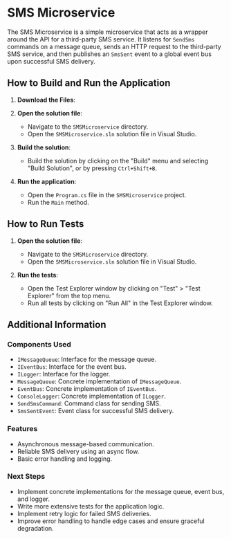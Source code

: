 # SMS Microservice

The SMS Microservice is a simple microservice that acts as a wrapper around the API for a third-party SMS service. It listens for `SendSms` commands on a message queue, sends an HTTP request to the third-party SMS service, and then publishes an `SmsSent` event to a global event bus upon successful SMS delivery.

## How to Build and Run the Application

1. **Download the Files**:

2. **Open the solution file**:

    - Navigate to the `SMSMicroservice` directory.
    - Open the `SMSMicroservice.sln` solution file in Visual Studio.

3. **Build the solution**:

    - Build the solution by clicking on the "Build" menu and selecting "Build Solution", or by pressing `Ctrl+Shift+B`.

4. **Run the application**:

    - Open the `Program.cs` file in the `SMSMicroservice` project.
    - Run the `Main` method.

## How to Run Tests

1. **Open the solution file**:

    - Navigate to the `SMSMicroservice` directory.
    - Open the `SMSMicroservice.sln` solution file in Visual Studio.

2. **Run the tests**:

    - Open the Test Explorer window by clicking on "Test" > "Test Explorer" from the top menu.
    - Run all tests by clicking on "Run All" in the Test Explorer window.

## Additional Information

### Components Used

- `IMessageQueue`: Interface for the message queue.
- `IEventBus`: Interface for the event bus.
- `ILogger`: Interface for the logger.
- `MessageQueue`: Concrete implementation of `IMessageQueue`.
- `EventBus`: Concrete implementation of `IEventBus`.
- `ConsoleLogger`: Concrete implementation of `ILogger`.
- `SendSmsCommand`: Command class for sending SMS.
- `SmsSentEvent`: Event class for successful SMS delivery.

### Features

- Asynchronous message-based communication.
- Reliable SMS delivery using an async flow.
- Basic error handling and logging.

### Next Steps

- Implement concrete implementations for the message queue, event bus, and logger.
- Write more extensive tests for the application logic.
- Implement retry logic for failed SMS deliveries.
- Improve error handling to handle edge cases and ensure graceful degradation.
